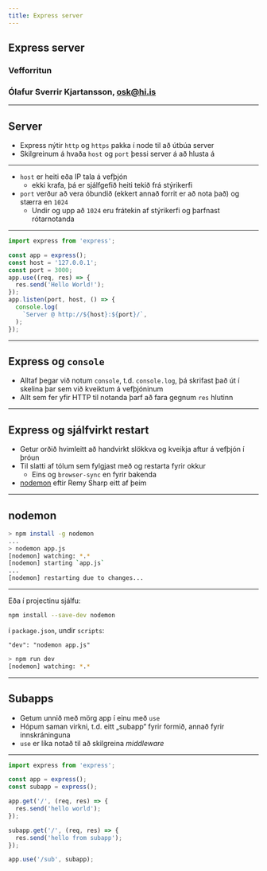 ```yaml
---
title: Express server
---
```


## Express server

### Vefforritun

### Ólafur Sverrir Kjartansson, [osk@hi.is](mailto:osk@hi.is)

---

## Server

* Express nýtir `http` og `https` pakka í node til að útbúa server
* Skilgreinum á hvaða `host` og `port` þessi server á að hlusta á

***

* `host` er heiti eða IP tala á vefþjón
  * ekki krafa, þá er sjálfgefið heiti tekið frá stýrikerfi
* `port` verður að vera óbundið (ekkert annað forrit er að nota það) og stærra en `1024`
  * Undir og upp að `1024` eru frátekin af stýrikerfi og þarfnast rótarnotanda

***

<!-- eslint-disable import/no-extraneous-dependencies -->

```javascript
import express from 'express';

const app = express();
const host = '127.0.0.1';
const port = 3000;
app.use((req, res) => {
  res.send('Hello World!');
});
app.listen(port, host, () => {
  console.log(
    `Server @ http://${host}:${port}/`,
  );
});
```

---

## Express og `console`

* Alltaf þegar við notum `console`, t.d. `console.log`, þá skrifast það út í skelina þar sem við kveiktum á vefþjóninum
* Allt sem fer yfir HTTP til notanda þarf að fara gegnum `res` hlutinn

---

## Express og sjálfvirkt restart

* Getur orðið hvimleitt að handvirkt slökkva og kveikja aftur á vefþjón í þróun
* Til slatti af tólum sem fylgjast með og restarta fyrir okkur
  * Eins og `browser-sync` en fyrir bakenda
* [nodemon](https://github.com/remy/nodemon/) eftir Remy Sharp eitt af þeim

***

## nodemon

```bash
> npm install -g nodemon
...
> nodemon app.js
[nodemon] watching: *.*
[nodemon] starting `app.js`
...
[nodemon] restarting due to changes...
```

***

Eða í projectinu sjálfu:

```bash
npm install --save-dev nodemon
```

í `package.json`, undir `scripts`:

`"dev": "nodemon app.js"`

```bash
> npm run dev
[nodemon] watching: *.*
```

---

## Subapps

* Getum unnið með mörg app í einu með `use`
* Hópum saman virkni, t.d. eitt „subapp“ fyrir formið, annað fyrir innskráninguna
* `use` er líka notað til að skilgreina _middleware_

***

<!-- eslint-disable import/no-extraneous-dependencies -->

```javascript
import express from 'express';

const app = express();
const subapp = express();

app.get('/', (req, res) => {
  res.send('hello world');
});

subapp.get('/', (req, res) => {
  res.send('hello from subapp');
});

app.use('/sub', subapp);
```
